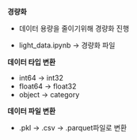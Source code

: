 **경량화**  
- 데이터 용량을 줄이기위해 경량화 진행

- light_data.ipynb -> 경량화 파일

**데이터 타입 변환**  
- int64 -> int32  
- float64 -> float32  
- object -> category  

**데이터 파일 변환**  
- .pkl -> .csv -> .parquet파일로 변환
